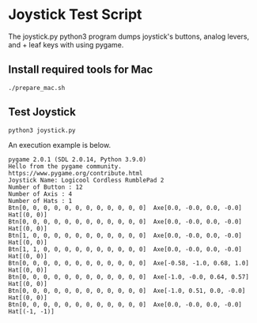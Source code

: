 # Joystick Test Script

The joystick.py python3 program dumps joystick's buttons, analog levers, and + leaf keys with using pygame.

## Install required tools for Mac

    ./prepare_mac.sh

## Test Joystick

    python3 joystick.py

An execution example is below.

    pygame 2.0.1 (SDL 2.0.14, Python 3.9.0)
    Hello from the pygame community. https://www.pygame.org/contribute.html
    Joystick Name: Logicool Cordless RumblePad 2
    Number of Button : 12
    Number of Axis : 4
    Number of Hats : 1
    Btn[0, 0, 0, 0, 0, 0, 0, 0, 0, 0, 0, 0]  Axe[0.0, -0.0, 0.0, -0.0]  Hat[(0, 0)]
    Btn[0, 0, 0, 0, 0, 0, 0, 0, 0, 0, 0, 0]  Axe[0.0, -0.0, 0.0, -0.0]  Hat[(0, 0)]
    Btn[1, 0, 0, 0, 0, 0, 0, 0, 0, 0, 0, 0]  Axe[0.0, -0.0, 0.0, -0.0]  Hat[(0, 0)]
    Btn[1, 1, 0, 0, 0, 0, 0, 0, 0, 0, 0, 0]  Axe[0.0, -0.0, 0.0, -0.0]  Hat[(0, 0)]
    Btn[0, 0, 0, 0, 0, 0, 0, 0, 0, 0, 0, 0]  Axe[-0.58, -1.0, 0.68, 1.0]  Hat[(0, 0)]
    Btn[0, 0, 0, 0, 0, 0, 0, 0, 0, 0, 0, 0]  Axe[-1.0, -0.0, 0.64, 0.57]  Hat[(0, 0)]
    Btn[0, 0, 0, 0, 0, 0, 0, 0, 0, 0, 0, 0]  Axe[-1.0, 0.51, 0.0, -0.0]  Hat[(0, 0)]
    Btn[0, 0, 0, 0, 0, 0, 0, 0, 0, 0, 0, 0]  Axe[0.0, -0.0, 0.0, -0.0]  Hat[(-1, -1)]

